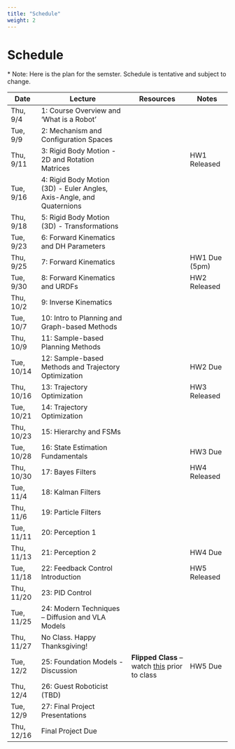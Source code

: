 ```yaml
---
title: "Schedule"
weight: 2
---
```




# Schedule
\* Note: Here is the plan for the semster. Schedule is tentative and subject to change. 


| Date        | Lecture                                               | Resources | Notes                                 |
|-------------|--------------------------------------------------------|-----------|---------------------------------------|
| Thu, 9/4    | 1: Course Overview and ‘What is a Robot’              |           |                                       |
| Tue, 9/9    | 2: Mechanism and Configuration Spaces                 |           |                                       |
| Thu, 9/11   | 3: Rigid Body Motion - 2D and Rotation Matrices       |           | HW1 Released                          |
| Tue, 9/16   | 4: Rigid Body Motion (3D) - Euler Angles, Axis-Angle, and Quaternions |    |                                       |
| Thu, 9/18   | 5: Rigid Body Motion (3D) - Transformations           |           |                                       |
| Tue, 9/23   | 6: Forward Kinematics and DH Parameters               |           |                                       |
| Thu, 9/25   | 7: Forward Kinematics                                 |           | HW1 Due (5pm)                         |
| Tue, 9/30   | 8: Forward Kinematics and URDFs                       |           | HW2 Released                          |
| Thu, 10/2   | 9: Inverse Kinematics                                 |           |                                       |
| Tue, 10/7   | 10: Intro to Planning and Graph-based Methods         |           |                                       |
| Thu, 10/9   | 11: Sample-based Planning Methods                     |           |                                       |
| Tue, 10/14  | 12: Sample-based Methods and Trajectory Optimization  |           | HW2 Due                               |
| Thu, 10/16  | 13: Trajectory Optimization                           |           | HW3 Released                          |
| Tue, 10/21  | 14: Trajectory Optimization                           |           |                                       |
| Thu, 10/23  | 15: Hierarchy and FSMs                                |           |                                       |
| Tue, 10/28  | 16: State Estimation Fundamentals                     |           | HW3 Due                               |
| Thu, 10/30  | 17: Bayes Filters                                     |           | HW4 Released                          |
| Tue, 11/4   | 18: Kalman Filters                                    |           |                                       |
| Thu, 11/6   | 19: Particle Filters                                  |           |                                       |
| Tue, 11/11  | 20: Perception 1                                      |           |                                       |
| Thu, 11/13  | 21: Perception 2                                      |           | HW4 Due                               |
| Tue, 11/18  | 22: Feedback Control Introduction                     |           | HW5 Released                          |
| Thu, 11/20  | 23: PID Control                                       |           |                                       |
| Tue, 11/25  | 24: Modern Techniques – Diffusion and VLA Models      |           |                                       |
| Thu, 11/27  | No Class. Happy Thanksgiving!                         |           |                                       |
| Tue, 12/2   | 25: Foundation Models - Discussion                    | **Flipped Class** – watch <a href="https://shorturl.at/Kiexj">this</a> prior to class          | HW5 Due                               |
| Thu, 12/4   | 26: Guest Roboticist (TBD)                            |           |                                       |
| Tue, 12/9   | 27: Final Project Presentations                       |           |                                       |
| Thu, 12/16  | Final Project Due                                     |           |                                       |
